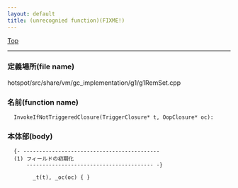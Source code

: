 ```yaml
---
layout: default
title: (unrecognied function)(FIXME!)
---
```

[Top](../index.html)

--- 
### 定義場所(file name)
hotspot/src/share/vm/gc_implementation/g1/g1RemSet.cpp

### 名前(function name)
```
  InvokeIfNotTriggeredClosure(TriggerClosure* t, OopClosure* oc):
```

### 本体部(body)
```
  {- -------------------------------------------
  (1) フィールドの初期化
      ---------------------------------------- -}

	    _t(t), _oc(oc) { }
	
```


